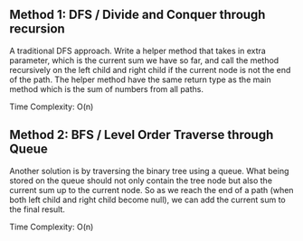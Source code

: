 ## Method 1: DFS / Divide and Conquer through recursion

A traditional DFS approach. Write a helper method that takes in extra parameter, which is the current sum we have so far, and call
the method recursively on the left child and right child if the current node is not the end of the path. The helper method have the
same return type as the main method which is the sum of numbers from all paths.

Time Complexity: O(n)

## Method 2: BFS / Level Order Traverse through Queue

Another solution is by traversing the binary tree using a queue. What being stored on the queue should not only contain the tree node
but also the current sum up to the current node. So as we reach the end of a path (when both left child and right child become null),
we can add the current sum to the final result.

Time Complexity: O(n)

